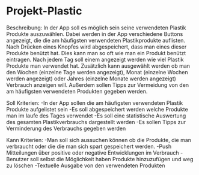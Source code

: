 # Projekt-Plastic

Beschreibung:
In der App soll es möglich sein seine verwendeten Plastik Produkte auszuwählen. 
Dabei werden in der App verschiedene Buttons angezeigt, die die am häufigsten 
verwendeten Plastikprodukte auflisten. Nach Drücken eines Knopfes wird abgespeichert, 
dass man eines dieser Produkte benützt hat. Dies kann man so oft wie man ein Produkt benützt 
eintragen. Nach jedem Tag soll einem angezeigt werden wie viel Plastik Produkte man verwendet hat. 
Zusätzlich kann ausgewählt werden ob man den Wochen (einzelne Tage werden angezeigt), 
Monat (einzelne Wochen werden angezeigt) oder Jahres (einzelne Monate werden angezeigt) Verbrauch 
anzeigen will. Außerdem sollen Tipps zur Vermeidung von den am häufigsten verwendeten Produkten gegeben werden.




Soll Kriterien:
-In der App sollen die am häufigsten verwendeten Plastik Produkte aufgelistet sein
-Es soll abgespeichert werden welche Produkte man im laufe des Tages verwendet
-Es soll eine statistische Auswertung des gesamten Plastikverbrauchs dargestellt werden
-Es sollen Tipps zur Verminderung des Verbrauchs gegeben werden


Kann Kriterien:
-Man soll sich aussuchen können ob die Produkte, die man verbraucht oder die die man sich spart gespeichert werden.
-Push Mitteilungen über positive oder negative Entwicklungen im Verbrauch
-Benutzer soll selbst die Möglichkeit haben Produkte hinzuzufügen und weg zu löschen
-Textuelle Ausgabe von den verwendeten Produkten 


